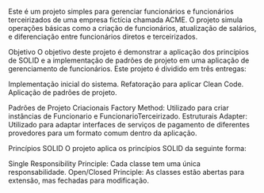 Este é um projeto simples para gerenciar funcionários e funcionários terceirizados de uma empresa fictícia chamada ACME. O projeto simula operações básicas como a criação de funcionários, atualização de salários, e diferenciação entre funcionários diretos e terceirizados.

Objetivo
O objetivo deste projeto é demonstrar a aplicação dos princípios de SOLID e a implementação de padrões de projeto em uma aplicação de gerenciamento de funcionários. Este projeto é dividido em três entregas:

Implementação inicial do sistema.
Refatoração para aplicar Clean Code.
Aplicação de padrões de projeto.

Padrões de Projeto
Criacionais
Factory Method: Utilizado para criar instâncias de Funcionario e FuncionarioTerceirizado.
Estruturais
Adapter: Utilizado para adaptar interfaces de serviços de pagamento de diferentes provedores para um formato comum dentro da aplicação.

Princípios SOLID
O projeto aplica os princípios SOLID da seguinte forma:

Single Responsibility Principle: Cada classe tem uma única responsabilidade.
Open/Closed Principle: As classes estão abertas para extensão, mas fechadas para modificação.

